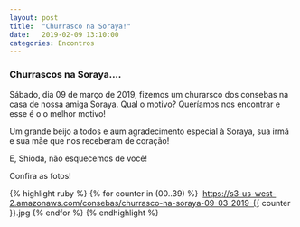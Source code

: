 ```yaml
---
layout: post
title:  "Churrasco na Soraya!"
date:   2019-02-09 13:10:00
categories: Encontros
---
```


### Churrascos na Soraya....

Sábado, dia 09 de março de 2019, fizemos um churarsco dos consebas na casa de nossa amiga Soraya. Qual o motivo? Queríamos nos encontrar e esse é o o melhor motivo!

Um grande beijo a todos e aum agradecimento especial à Soraya, sua irmã e sua mãe que nos receberam de coração!

E, Shioda, não esquecemos de você!

Confira as fotos!

{% highlight ruby %}
    {% for counter in (00..39) %}
        <img class="" src="https://s3-us-west-2.amazonaws.com/consebas/churrasco-na-soraya-09-03-2019-{{ counter }}.jpg" alt="" nopin="nopin" />
        https://s3-us-west-2.amazonaws.com/consebas/churrasco-na-soraya-09-03-2019-{{ counter }}.jpg
    {% endfor %}
{% endhighlight %}